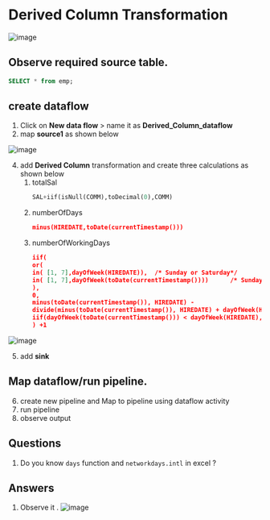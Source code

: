 # Derived Column Transformation

  ![image](https://github.com/rritec/Cloud-Data-Engineering/assets/20516321/22ecb850-5acc-4e74-91cc-b0252b0a7f18)



## Observe required source table.
``` sql
SELECT * from emp;

```
## create dataflow
1. Click on **New data flow** > name it as **Derived_Column_dataflow**
2. map **source1** as shown below

  ![image](https://github.com/rritec/Cloud-Data-Engineering/assets/20516321/10e9a30f-cd5a-4c85-bc61-bd14d2bbc460)



4. add **Derived Column**  transformation and create three calculations as shown below
    1. totalSal
        ``` sql
        SAL+iif(isNull(COMM),toDecimal(0),COMM)
        ```
    2. numberOfDays
        ``` json
        minus(HIREDATE,toDate(currentTimestamp()))
        ```
    3. numberOfWorkingDays
        ``` json
        iif(
        or(
	   in( [1, 7],dayOfWeek(HIREDATE)),  /* Sunday or Saturday*/
	   in( [1, 7],dayOfWeek(toDate(currentTimestamp())))      /* Sunday or Saturday*/
        ),
        0,
        minus(toDate(currentTimestamp()), HIREDATE) -
        divide(minus(toDate(currentTimestamp()), HIREDATE) + dayOfWeek(HIREDATE) - dayOfWeek(toDate(currentTimestamp())), 7) * 2 -
        iif(dayOfWeek(toDate(currentTimestamp())) < dayOfWeek(HIREDATE), 2, 0)
        ) +1
   
        ```

  ![image](https://github.com/rritec/Cloud-Data-Engineering/assets/20516321/3a86b308-4ccd-4ec0-b5a9-dd3d1ddd7c9b)


5. add **sink**

## Map dataflow/run pipeline.

6. create new pipeline and Map to pipeline using dataflow activity
7. run pipeline
8. observe output
   
## Questions

1. Do you know `days` function and `networkdays.intl` in excel ?

## Answers

1. Observe it . ![image](https://github.com/rritec/Cloud-Data-Engineering/assets/20516321/efe92fe9-20b4-4ebd-a624-a1e0115982a1)


